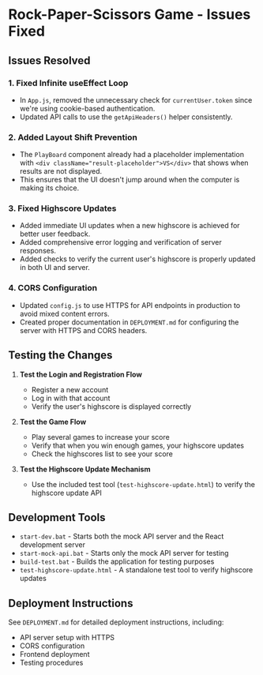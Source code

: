 # Rock-Paper-Scissors Game - Issues Fixed

## Issues Resolved

### 1. Fixed Infinite useEffect Loop
- In `App.js`, removed the unnecessary check for `currentUser.token` since we're using cookie-based authentication.
- Updated API calls to use the `getApiHeaders()` helper consistently.

### 2. Added Layout Shift Prevention
- The `PlayBoard` component already had a placeholder implementation with `<div className="result-placeholder">VS</div>` that shows when results are not displayed.
- This ensures that the UI doesn't jump around when the computer is making its choice.

### 3. Fixed Highscore Updates
- Added immediate UI updates when a new highscore is achieved for better user feedback.
- Added comprehensive error logging and verification of server responses.
- Added checks to verify the current user's highscore is properly updated in both UI and server.

### 4. CORS Configuration
- Updated `config.js` to use HTTPS for API endpoints in production to avoid mixed content errors.
- Created proper documentation in `DEPLOYMENT.md` for configuring the server with HTTPS and CORS headers.

## Testing the Changes

1. **Test the Login and Registration Flow**
   - Register a new account
   - Log in with that account
   - Verify the user's highscore is displayed correctly

2. **Test the Game Flow**
   - Play several games to increase your score
   - Verify that when you win enough games, your highscore updates
   - Check the highscores list to see your score

3. **Test the Highscore Update Mechanism**
   - Use the included test tool (`test-highscore-update.html`) to verify the highscore update API

## Development Tools

- `start-dev.bat` - Starts both the mock API server and the React development server
- `start-mock-api.bat` - Starts only the mock API server for testing
- `build-test.bat` - Builds the application for testing purposes
- `test-highscore-update.html` - A standalone test tool to verify highscore updates

## Deployment Instructions

See `DEPLOYMENT.md` for detailed deployment instructions, including:
- API server setup with HTTPS
- CORS configuration
- Frontend deployment
- Testing procedures
